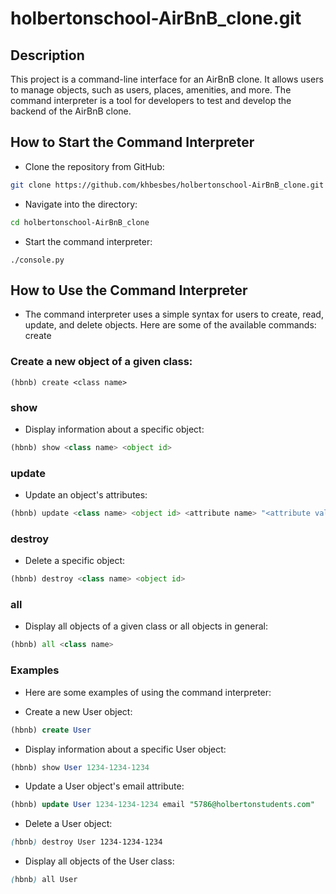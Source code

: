 # holbertonschool-AirBnB_clone.git

## Description

This project is a command-line interface for an AirBnB clone. It allows users to manage objects, such as users, places, amenities, and more. The command interpreter is a tool for developers to test and develop the backend of the AirBnB clone.

## How to Start the Command Interpreter

- Clone the repository from GitHub:

```bash
git clone https://github.com/khbesbes/holbertonschool-AirBnB_clone.git
```
- Navigate into the directory:

```bash
cd holbertonschool-AirBnB_clone
```
- Start the command interpreter:

```pyhton
./console.py
```
## How to Use the Command Interpreter

- The command interpreter uses a simple syntax for users to create, read, update, and delete objects. Here are some of the available commands:
create

### Create a new object of a given class:

```pyhton
(hbnb) create <class name>
```
### show

- Display information about a specific object:

```python
(hbnb) show <class name> <object id>
```
### update

- Update an object's attributes:

```python
(hbnb) update <class name> <object id> <attribute name> "<attribute value>"
```
### destroy

- Delete a specific object:

```python
(hbnb) destroy <class name> <object id>
```
### all

- Display all objects of a given class or all objects in general:

```python
(hbnb) all <class name>
```
### Examples

- Here are some examples of using the command interpreter:

- Create a new User object:

```sql
(hbnb) create User
```
- Display information about a specific User object:

```sql
(hbnb) show User 1234-1234-1234
```
- Update a User object's email attribute:

```sql
(hbnb) update User 1234-1234-1234 email "5786@holbertonstudents.com"
```
- Delete a User object:

```scss
(hbnb) destroy User 1234-1234-1234
```
- Display all objects of the User class:

```scss
(hbnb) all User
```
